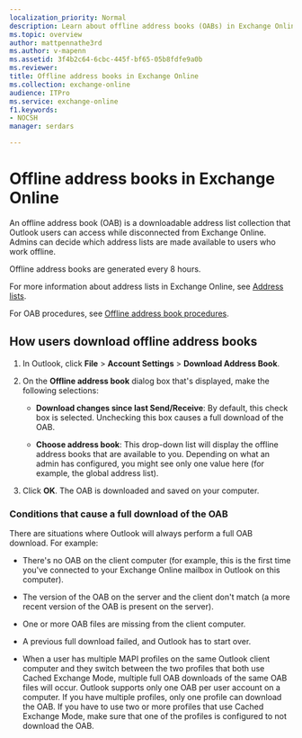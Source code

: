 ```yaml
---
localization_priority: Normal
description: Learn about offline address books (OABs) in Exchange Online.
ms.topic: overview
author: mattpennathe3rd
ms.author: v-mapenn
ms.assetid: 3f4b2c64-6cbc-445f-bf65-05b8fdfe9a0b
ms.reviewer: 
title: Offline address books in Exchange Online
ms.collection: exchange-online
audience: ITPro
ms.service: exchange-online
f1.keywords:
- NOCSH
manager: serdars

---
```


# Offline address books in Exchange Online

An offline address book (OAB) is a downloadable address list collection that Outlook users can access while disconnected from Exchange Online. Admins can decide which address lists are made available to users who work offline.

Offline address books are generated every 8 hours.

For more information about address lists in Exchange Online, see [Address lists](../../address-books/address-lists/address-lists.md).

For OAB procedures, see [Offline address book procedures](offline-address-book-procedures.md).

## How users download offline address books

1. In Outlook, click **File** \> **Account Settings** \> **Download Address Book**.

2. On the **Offline address book** dialog box that's displayed, make the following selections:

    - **Download changes since last Send/Receive**: By default, this check box is selected. Unchecking this box causes a full download of the OAB.

    - **Choose address book**: This drop-down list will display the offline address books that are available to you. Depending on what an admin has configured, you might see only one value here (for example, the global address list).

3. Click **OK**. The OAB is downloaded and saved on your computer.

### Conditions that cause a full download of the OAB

There are situations where Outlook will always perform a full OAB download. For example:

- There's no OAB on the client computer (for example, this is the first time you've connected to your Exchange Online mailbox in Outlook on this computer).

- The version of the OAB on the server and the client don't match (a more recent version of the OAB is present on the server).

- One or more OAB files are missing from the client computer.

- A previous full download failed, and Outlook has to start over.

- When a user has multiple MAPI profiles on the same Outlook client computer and they switch between the two profiles that both use Cached Exchange Mode, multiple full OAB downloads of the same OAB files will occur. Outlook supports only one OAB per user account on a computer. If you have multiple profiles, only one profile can download the OAB. If you have to use two or more profiles that use Cached Exchange Mode, make sure that one of the profiles is configured to not download the OAB.

